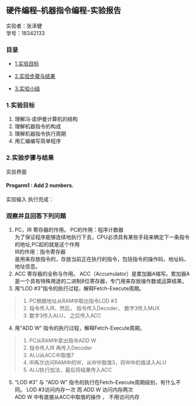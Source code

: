 ## 硬件编程–机器指令编程-实验报告
实验者：张泽健 <br/>
学号：18342133

### 目录

* [1.实验目标](#1)

* [2.实验步骤与结果](#2)

* [3.实验小结](#3)


### 1.实验目标
1. 理解冯·诺伊曼计算机的结构
2. 理解机器指令的构成
3. 理解机器指令执行周期
4. 用汇编编写简单程序


### 2.实验步骤与结果
实验界面 ![]()
#### Progarm1 : Add 2 numbers. 
实验输入 执行完成： ![]()
### 观察并且回答下列问题
1. PC，IR 寄存器的作用。
PC的作用：程序计数器 <br/>
为了保证程序能够连续地执行下去，CPU必须具有某些手段来确定下一条指令的地址,PC起的就是这个作用<br/>
IR的作用：指令寄存器<br/>
是用来存放指令的，存放当前正在执行的指令，包括指令的操作码，地址码，地址信息。<br/>
2. ACC 寄存器的全称与作用。
ACC（Accumulator）是累加器A缩写。累加器A是一个具有特殊用途的二进制8位寄存器，专门用来存放操作数或运算结果。
3. 用“LOD #3”指令的执行过程，解释Fetch-Execute周期。

> 1. PC根据地址从RAM中取出指令LOD #3
> 2. 指令传入IR，然后， 指令传入Decoder， 数字3传入MUX
> 3. 数字3传入ALU， 之后传入ACC
4. 用“ADD W” 指令的执行过程，解释Fetch-Execute周期。
> 1. PC从RAM中拿出指令ADD W
> 2. 指令传入IR 再传入Decoder
> 3. ALU从ACC中取值7
> 4. IR再次访问RAM中的W，从W中取值3，将W中的值读入ALU
> 5. ALU执行加法，最后将结果传入ACC


5. “LOD #3” 与 “ADD W” 指令的执行在Fetch-Execute周期级别，有什么不同。
LOD #3访问内存一次 而 ADD W 访问内存两次<br/>
ADD W 中有直接从ACC中取值的操作 ， 不用访问内存
